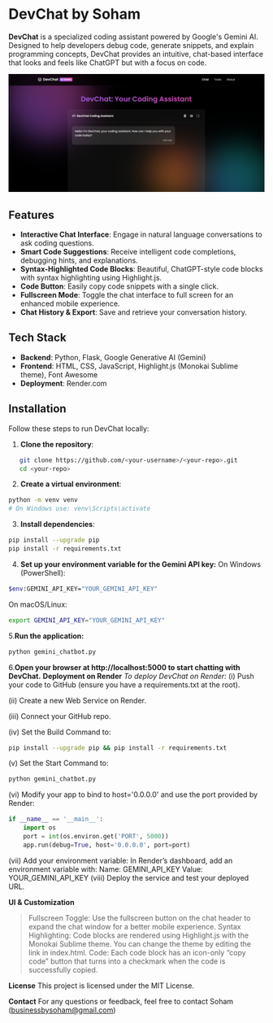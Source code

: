 # DevChat by Soham

**DevChat** is a specialized coding assistant powered by Google's Gemini AI. Designed to help developers debug code, generate snippets, and explain programming concepts, DevChat provides an intuitive, chat-based interface that looks and feels like ChatGPT but with a focus on code.

![DevChat Banner](images/banner-image.png)

## Features

- **Interactive Chat Interface**: Engage in natural language conversations to ask coding questions.
- **Smart Code Suggestions**: Receive intelligent code completions, debugging hints, and explanations.
- **Syntax-Highlighted Code Blocks**: Beautiful, ChatGPT-style code blocks with syntax highlighting using Highlight.js.
- **Code Button**: Easily copy code snippets with a single click.
- **Fullscreen Mode**: Toggle the chat interface to full screen for an enhanced mobile experience.
- **Chat History & Export**: Save and retrieve your conversation history.

## Tech Stack

- **Backend**: Python, Flask, Google Generative AI (Gemini)
- **Frontend**: HTML, CSS, JavaScript, Highlight.js (Monokai Sublime theme), Font Awesome
- **Deployment**: Render.com

## Installation
Follow these steps to run DevChat locally:

1. **Clone the repository**:
```bash
   git clone https://github.com/<your-username>/<your-repo>.git
   cd <your-repo> 
```

2. **Create a virtual environment**:
```bash
python -m venv venv
# On Windows use: venv\Scripts\activate
```

3. **Install dependencies**:
```bash
pip install --upgrade pip
pip install -r requirements.txt 
```

4. **Set up your environment variable for the Gemini API key:**
On Windows (PowerShell):
 ```bash
$env:GEMINI_API_KEY="YOUR_GEMINI_API_KEY" 
```

On macOS/Linux:
```bash 
export GEMINI_API_KEY="YOUR_GEMINI_API_KEY" 
```

5.**Run the application:**
```bash
python gemini_chatbot.py 
```

6.**Open your browser at http://localhost:5000 to start chatting with DevChat.**
**Deployment on Render**
*To deploy DevChat on Render:*
(i) Push your code to GitHub (ensure you have a requirements.txt at the root).

(ii) Create a new Web Service on Render.

(iii) Connect your GitHub repo.

(iv) Set the Build Command to:

```bash
pip install --upgrade pip && pip install -r requirements.txt 
```

(v) Set the Start Command to:

```bash
python gemini_chatbot.py 
```

(vi) Modify your app to bind to host='0.0.0.0' and use the port provided by Render:

```python
if __name__ == '__main__':
    import os
    port = int(os.environ.get('PORT', 5000))
    app.run(debug=True, host='0.0.0.0', port=port)
```

(vii) Add your environment variable:
In Render’s dashboard, add an environment variable with:
Name: GEMINI_API_KEY
Value: YOUR_GEMINI_API_KEY
(viii) Deploy the service and test your deployed URL.

**UI & Customization**
>Fullscreen Toggle: Use the fullscreen button on the chat header to expand the chat window for a better mobile experience.
>Syntax Highlighting: Code blocks are rendered using Highlight.js with the Monokai Sublime theme. You can change the theme by editing the link in index.html.
>Code: Each code block has an icon-only “copy code” button that turns into a checkmark when the code is successfully copied.

**License**
This project is licensed under the MIT License.

**Contact**
For any questions or feedback, feel free to contact Soham (businessbysoham@gmail.com)
